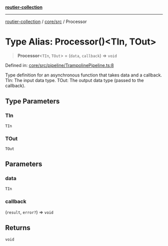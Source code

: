 [**routier-collection**](../../../README.md)

***

[routier-collection](../../../README.md) / [core/src](../README.md) / Processor

# Type Alias: Processor()\<TIn, TOut\>

> **Processor**\<`TIn`, `TOut`\> = (`data`, `callback`) => `void`

Defined in: [core/src/pipeline/TrampolinePipeline.ts:8](https://github.com/Agrejus/routier/blob/ae307d61bf9883ec014a438be7cbd96d2060d092/core/src/pipeline/TrampolinePipeline.ts#L8)

Type definition for an asynchronous function that takes data and a callback.
TIn: The input data type.
TOut: The output data type (passed to the callback).

## Type Parameters

### TIn

`TIn`

### TOut

`TOut`

## Parameters

### data

`TIn`

### callback

(`result`, `error?`) => `void`

## Returns

`void`
